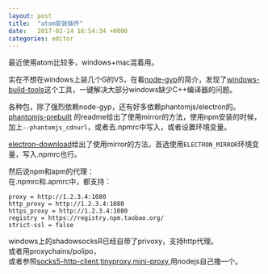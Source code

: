 ```yaml
---
layout: post
title:  "atom安装插件"
date:   2017-02-14 16:54:34 +0800
categories: editor
---
```

最近使用atom比较多，windows+mac混着用。  

实在不想在windows上装几个G的VS，在看[node-gyp](https://github.com/nodejs/node-gyp)的简介，发现了[windows-build-tools](https://github.com/felixrieseberg/windows-build-tools)这个工具，一键解决大部分windows缺少C++编译器的问题。  

各种包，除了强烈依赖node-gyp，还有好多依赖phantomjs/electron的。  
[phantomjs-prebuilt](https://www.npmjs.com/package/phantomjs-prebuilt#deciding-where-to-get-phantomjs)
的readme给出了使用mirror的方法，使用npm安装的时候，加上```--phantomjs_cdnurl```，或者去.npmrc中写入，或者设置环境变量。  

[electron-download](https://www.npmjs.com/package/electron-download)给出了使用mirror的方法，首选使用```ELECTRON_MIRROR```环境变量，写入.npmrc也行。  

然后说npm和apm的代理：  
在.npmrc和.apmrc中，都支持：  
```
proxy = http://1.2.3.4:1080  
http_proxy = http://1.2.3.4:1080  
https_proxy = http://1.2.3.4:1080  
registry = https://registry.npm.taobao.org/  
strict-ssl = false  
```  
windows上的shadowsocksR已经自带了privoxy，支持http代理。  
或者用proxychains/polipo，  
或者参照[socks5-http-client](https://www.npmjs.com/package/socks5-http-client),[tinyproxy](https://github.com/jin5354/tinyproxy),[mini-proxy](https://github.com/liyangready/mini-proxy),用nodejs自己撸一个。  

